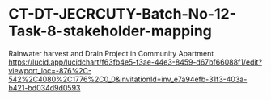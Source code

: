 # CT-DT-JECRCUTY-Batch-No-12-Task-8-stakeholder-mapping
Rainwater harvest and Drain Project in Community Apartment
https://lucid.app/lucidchart/f63fb4e5-f3ae-44e3-8459-d67bf66088f1/edit?viewport_loc=-876%2C-542%2C4080%2C1776%2C0_0&invitationId=inv_e7a94efb-31f3-403a-b421-bd034d9d0593

